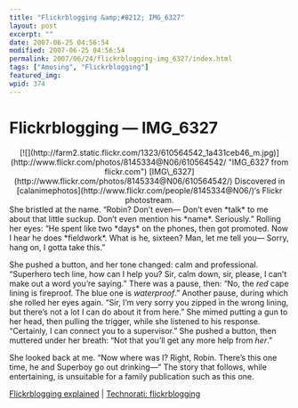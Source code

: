 ```yaml
---
title: "Flickrblogging &amp;#8212; IMG_6327"
layout: post
excerpt: ""
date: 2007-06-25 04:56:54
modified: 2007-06-25 04:56:54
permalink: 2007/06/24/flickrblogging-img_6327/index.html
tags: ["Amusing", "Flickrblogging"]
featured_img: 
wpid: 374
---
```


# Flickrblogging &#8212; IMG_6327

<div align="center">[![](http://farm2.static.flickr.com/1323/610564542_1a431ceb46_m.jpg)](http://www.flickr.com/photos/8145334@N06/610564542/ "IMG_6327 from flickr.com")  
[IMG\_6327](http://www.flickr.com/photos/8145334@N06/610564542/)  
Discovered in [calanimephotos](http://www.flickr.com/people/8145334@N06/)‘s Flickr photostream. </div>She bristled at the name. “Robin? Don’t even— Don’t even *talk* to me about that little suckup. Don’t even mention his *name*. Seriously.” Rolling her eyes: “He spent like two *days* on the phones, then got promoted. Now I hear he does *fieldwork*. What is he, sixteen? Man, let me tell you— Sorry, hang on, I gotta take this.”

  
She pushed a button, and her tone changed: calm and professional. “Superhero tech line, how can I help you? Sir, calm down, sir, please, I can’t make out a word you’re saying.” There was a pause, then: “No, the *red* cape lining is fireproof. The blue one is *waterproof*.” Another pause, during which she rolled her eyes again. “Sir, I’m very sorry you zipped in the wrong lining, but there’s not a lot I can do about it from here.” She mimed putting a gun to her head, then pulling the trigger, while she listened to his response. “Certainly, I can connect you to a supervisor.” She pushed a button, then muttered under her breath: “Not that you’ll get any more help from *her*.”

She looked back at me. “Now where was I? Right, Robin. There’s this one time, he and Superboy go out drinking—” The story that follows, while entertaining, is unsuitable for a family publication such as this one.

[Flickrblogging explained](http://tehipitetom.blogspot.com/2006/06/fun-games-random-flickr-blogging.html) | [Technorati: flickrblogging](http://www.technorati.com/posts/tag/flickrblogging)